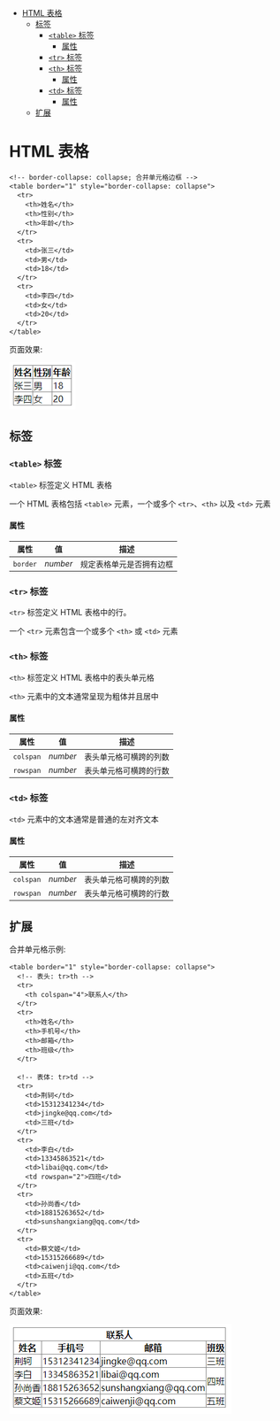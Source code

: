 <!--
 * @Author: shenxh
 * @Date: 2021-12-13 16:47:50
 * @LastEditors: shenxh
 * @LastEditTime: 2021-12-15 17:02:06
 * @Description: HTML 表格
-->

<!-- TOC -->

- [HTML 表格](#html-表格)
  - [标签](#标签)
    - [`<table>` 标签](#table-标签)
      - [属性](#属性)
    - [`<tr>` 标签](#tr-标签)
    - [`<th>` 标签](#th-标签)
      - [属性](#属性-1)
    - [`<td>` 标签](#td-标签)
      - [属性](#属性-2)
  - [扩展](#扩展)

# HTML 表格
```
<!-- border-collapse: collapse; 合并单元格边框 -->
<table border="1" style="border-collapse: collapse">
  <tr>
    <th>姓名</th>
    <th>性别</th>
    <th>年龄</th>
  </tr>
  <tr>
    <td>张三</td>
    <td>男</td>
    <td>18</td>
  </tr>
  <tr>
    <td>李四</td>
    <td>女</td>
    <td>20</td>
  </tr>
</table>
```
页面效果:

![](../../images/1639558847323.png)

## 标签

### `<table>` 标签
`<table>` 标签定义 HTML 表格

一个 HTML 表格包括 `<table>` 元素，一个或多个 `<tr>`、`<th>` 以及 `<td>` 元素

#### 属性
|属性|值|描述|
|-|-|-|
|`border`|*number*|规定表格单元是否拥有边框|

### `<tr>` 标签
`<tr>` 标签定义 HTML 表格中的行。

一个 `<tr>` 元素包含一个或多个 `<th>` 或 `<td>` 元素

### `<th>` 标签
`<th>` 标签定义 HTML 表格中的表头单元格

`<th>` 元素中的文本通常呈现为粗体并且居中

#### 属性
|属性|值|描述|
|-|-|-|
|`colspan`|*number*|表头单元格可横跨的列数|
|`rowspan`|*number*|表头单元格可横跨的行数|

### `<td>` 标签
`<td>` 元素中的文本通常是普通的左对齐文本

#### 属性
|属性|值|描述|
|-|-|-|
|`colspan`|*number*|表头单元格可横跨的列数|
|`rowspan`|*number*|表头单元格可横跨的行数|

## 扩展
合并单元格示例:
```
<table border="1" style="border-collapse: collapse">
  <!-- 表头: tr>th -->
  <tr>
    <th colspan="4">联系人</th>
  </tr>
  <tr>
    <th>姓名</th>
    <th>手机号</th>
    <th>邮箱</th>
    <th>班级</th>
  </tr>

  <!-- 表体: tr>td -->
  <tr>
    <td>荆轲</td>
    <td>15312341234</td>
    <td>jingke@qq.com</td>
    <td>三班</td>
  </tr>
  <tr>
    <td>李白</td>
    <td>13345863521</td>
    <td>libai@qq.com</td>
    <td rowspan="2">四班</td>
  </tr>
  <tr>
    <td>孙尚香</td>
    <td>18815263652</td>
    <td>sunshangxiang@qq.com</td>
  </tr>
  <tr>
    <td>蔡文姬</td>
    <td>15315266689</td>
    <td>caiwenji@qq.com</td>
    <td>五班</td>
  </tr>
</table>
```
页面效果:

![](../../images/1639558928727.png)
